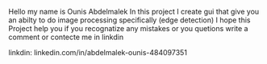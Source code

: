 Hello my name is Ounis Abdelmalek
In this project I create gui that give you an abilty to do image processing specifically (edge detection)
I hope this Project help you if you recognatize any mistakes or you quetions write a comment or contecte me in linkdin

linkdin: linkedin.com/in/abdelmalek-ounis-484097351

